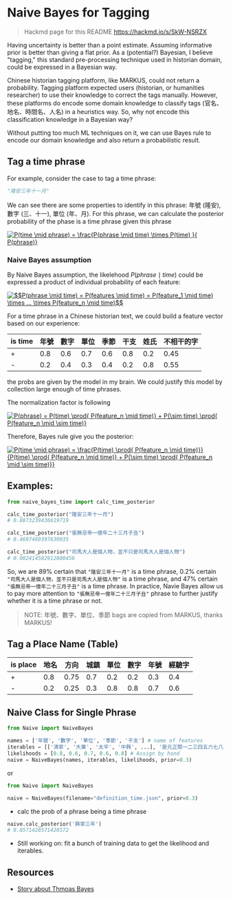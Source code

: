 # Naive Bayes for Tagging

> Hackmd page for this README https://hackmd.io/s/SkW-NSRZX

Having uncertainty is better than a point estimate. Assuming informative prior is better than giving a flat prior. As a (potential?) Bayesian, I believe "tagging," this standard pre-processing technique used in historian domain, could be expressed in a Bayesian way. 

Chinese historian tagging platform, like MARKUS, could not return a probability. Tagging platform expected users (historian, or humanities researcher) to use their knowledge to correct the tags manually. However, these platforms do encode some domain knowledge to classify tags (官名、地名、時間名、人名) in a heuristics way. So, why not encode this classification knowledge in a Bayesian way?

Without putting too much ML techniques on it, we can use Bayes rule to encode our domain knowledge and also return a probabilistic result. 

## Tag a time phrase

For example, consider the case to tag a time phrase:

```python
"隆安三年十一月"
```

We can see there are some properties to identify in this phrase: 年號 (隆安), 數字 (三、十一), 單位 (年、月). For this phrase, we can calculate the posterior probability of the phase is a time phrase given this phrase

<a href="https://www.codecogs.com/eqnedit.php?latex=P(time&space;\mid&space;phrase)&space;=&space;\frac{P(phrase&space;\mid&space;time)&space;\times&space;P(time)&space;}{&space;P(phrase)}" target="_blank"><img src="https://latex.codecogs.com/gif.latex?P(time&space;\mid&space;phrase)&space;=&space;\frac{P(phrase&space;\mid&space;time)&space;\times&space;P(time)&space;}{&space;P(phrase)}" title="P(time \mid phrase) = \frac{P(phrase \mid time) \times P(time) }{ P(phrase)}" /></a>

### Naive Bayes assumption

By Naive Bayes assumption, the likelehood $P(phrase \mid time)$ could be expressed a product of individual probability of each feature:

<a href="https://www.codecogs.com/eqnedit.php?latex=$$P(phrase&space;\mid&space;time)&space;=&space;P(features&space;\mid&space;time)&space;=&space;P(feature_1&space;\mid&space;time)&space;\times&space;...&space;\times&space;P(feature_n&space;\mid&space;time)$$" target="_blank"><img src="https://latex.codecogs.com/gif.latex?$$P(phrase&space;\mid&space;time)&space;=&space;P(features&space;\mid&space;time)&space;=&space;P(feature_1&space;\mid&space;time)&space;\times&space;...&space;\times&space;P(feature_n&space;\mid&space;time)$$" title="$$P(phrase \mid time) = P(features \mid time) = P(feature_1 \mid time) \times ... \times P(feature_n \mid time)$$" /></a>

For a time phrase in a Chinese historian text, we could build a feature vector based on our experience:


| is time | 年號 | 數字 | 單位 | 季節 | 干支 | 姓氏 | 不相干的字 | 
| ----    | ---  | --- | --- | --- | --- | --- |  ----     |
| +       | 0.8  | 0.6 | 0.7 | 0.6 | 0.8 | 0.2 | 0.45      |
| -       | 0.2  | 0.4 | 0.3 | 0.4 | 0.2 | 0.8 | 0.55      |

the probs are given by the model in my brain. We could justify this model by collection large enough of time phrases.

The normalization factor is following

<a href="https://www.codecogs.com/eqnedit.php?latex=P(phrase)&space;=&space;P(time)&space;\prod{&space;P(feature_n&space;\mid&space;time)}&space;&plus;&space;P(\sim&space;time)&space;\prod{&space;P(feature_n&space;\mid&space;\sim&space;time)}" target="_blank"><img src="https://latex.codecogs.com/gif.latex?P(phrase)&space;=&space;P(time)&space;\prod{&space;P(feature_n&space;\mid&space;time)}&space;&plus;&space;P(\sim&space;time)&space;\prod{&space;P(feature_n&space;\mid&space;\sim&space;time)}" title="P(phrase) = P(time) \prod{ P(feature_n \mid time)} + P(\sim time) \prod{ P(feature_n \mid \sim time)}" /></a>

Therefore, Bayes rule give you the posterior:

<a href="https://www.codecogs.com/eqnedit.php?latex=P(time&space;\mid&space;phrase)&space;=&space;\frac{P(time)&space;\prod{&space;P(feature_n&space;\mid&space;time)}}{P(time)&space;\prod{&space;P(feature_n&space;\mid&space;time)}&space;&plus;&space;P(\sim&space;time)&space;\prod{&space;P(feature_n&space;\mid&space;\sim&space;time)}}" target="_blank"><img src="https://latex.codecogs.com/gif.latex?P(time&space;\mid&space;phrase)&space;=&space;\frac{P(time)&space;\prod{&space;P(feature_n&space;\mid&space;time)}}{P(time)&space;\prod{&space;P(feature_n&space;\mid&space;time)}&space;&plus;&space;P(\sim&space;time)&space;\prod{&space;P(feature_n&space;\mid&space;\sim&space;time)}}" title="P(time \mid phrase) = \frac{P(time) \prod{ P(feature_n \mid time)}}{P(time) \prod{ P(feature_n \mid time)} + P(\sim time) \prod{ P(feature_n \mid \sim time)}}" /></a>

## Examples:

```python
from naive_bayes_time import calc_time_posterior

calc_time_posterior("隆安三年十一月") 
# 0.8873239436619719

calc_time_posterior("張無忌帝一億年二十三月子丑") 
# 0.4697469397630935

calc_time_posterior("司馬大人是個人物，並不只是司馬大人是個人物") 
# 0.002414582912800456
```

So, we are 89% certain that `"隆安三年十一月"` is a time phrase, 0.2% certain `"司馬大人是個人物，並不只是司馬大人是個人物"` is a time phrase, and 47% certain `"張無忌帝一億年二十三月子丑"` is a time phrase. In practice, Navie Bayes allow us to pay more attention to `"張無忌帝一億年二十三月子丑"` phrase to further justify whether it is a time phrase or not.

> NOTE: 年號、數字、單位、季節 bags are copied from MARKUS, thanks MARKUS!

## Tag a Place Name (Table)

| is place | 地名 | 方向 | 城鎮 | 單位 | 數字 |  年號   | 經驗字 |
| ----    | ---  | --- | --- | --- | --- | ---      | --- |
| +       | 0.8  | 0.75 | 0.7 | 0.2 | 0.2 | 0.3     | 0.4 |
| -       | 0.2  | 0.25 | 0.3 | 0.8 | 0.8 | 0.7     | 0.6 |

## Naive Class for Single Phrase

```python
from Naive import NaiveBayes

names = ['年號', '數字', '單位', '季節', '干支'] # name of features
iterables = [['清寧', '大業', '太平', '中興', ...], '是元正𨳝一二三四五六七八九十廿卅', '年載月日初中末閏', '春夏秋冬', ['乙卯', '壬辰', '乙亥', '己亥', '戊午', '丙午', '丙寅', '癸酉', '庚辰', '乙丑', '癸亥', '己卯', '己巳', '丁卯', '辛亥', '丙辰', '己未', '戊申', '壬子', '癸丑', '丙子', '戊寅', '辛卯', '辛未', '丁未', '丁亥', '庚子', '壬寅', '庚寅', '甲申', '辛丑', '乙酉', '己酉', '乙未', '甲辰', '戊子', '丁酉', '甲戌', '丙申', '庚戌', '己丑', '丁巳', '癸卯', '癸巳', '甲午', '庚申', '癸未', '乙巳', '壬午', '壬戌', '庚午', '甲子', '辛酉', '辛巳', '丁丑', '丙戌', '戊戌', '甲寅', '戊辰', '壬申']] # all possible examples of features
likelihoods = [0.8, 0.6, 0.7, 0.6, 0.8] # Assign by hand
naive = NaiveBayes(names, iterables, likelihoods, prior=0.3)
```

or

```python
from Naive import NaiveBayes

naive = NaiveBayes(filename="definition_time.json", prior=0.3)
```

- calc the prob of a phrase being a time phrase

```python
naive.calc_posterior('興寧三年')
# 0.8571428571428572
```

- Still working on: fit a bunch of training data to get the likelihood and iterables.

## Resources

- [Story about Thmoas Bayes](https://www.the-tls.co.uk/articles/public/thomas-bayes-science-crisis/)